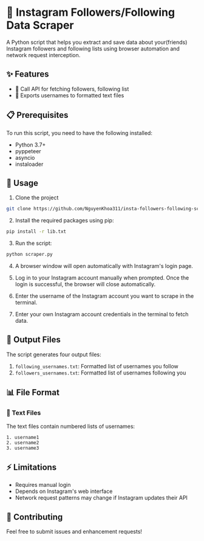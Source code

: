 # 📱 Instagram Followers/Following Data Scraper

A Python script that helps you extract and save data about your(friends) Instagram followers and following lists using browser automation and network request interception.

## ✨ Features

- 🔄 Call API for fetching followers, following list
- 📄 Exports usernames to formatted text files

## 📋 Prerequisites

To run this script, you need to have the following installed:
- Python 3.7+
- pyppeteer
- asyncio
- instaloader

## 🚀 Usage

1. Clone the project
```bash
git clone https://github.com/NguyenKhoa311/insta-followers-following-scrape
```

2. Install the required packages using pip:
```bash
pip install -r lib.txt
```

3. Run the script:
```bash
python scraper.py
```

4. A browser window will open automatically with Instagram's login page.

5. Log in to your Instagram account manually when prompted. Once the login is successful, the browser will close automatically.

6. Enter the username of the Instagram account you want to scrape in the terminal.

7. Enter your own Instagram account credentials in the terminal to fetch data.

## 📂 Output Files

The script generates four output files:

1. `following_usernames.txt`: Formatted list of usernames you follow
2. `followers_usernames.txt`: Formatted list of usernames following you

## 📊 File Format

### 📜 Text Files
The text files contain numbered lists of usernames:
```
1. username1
2. username2
3. username3
```

## ⚡ Limitations

- Requires manual login
- Depends on Instagram's web interface
- Network request patterns may change if Instagram updates their API

## 🤝 Contributing

Feel free to submit issues and enhancement requests!
